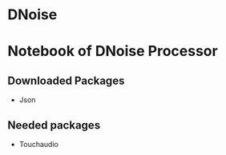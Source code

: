 # DNoise


# Notebook of DNoise Processor 

## Downloaded Packages 
- Json

## Needed packages 
- Touchaudio
